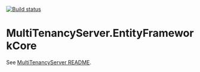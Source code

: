 [![Build status](https://ci.appveyor.com/api/projects/status/kt9otx1sk6dhmaji/branch/master?svg=true)](https://ci.appveyor.com/project/krispenner/multitenancyserver-entityframeworkcore/branch/master)
# MultiTenancyServer.EntityFrameworkCore

See [MultiTenancyServer README](https://github.com/T-Systems-MMS/MultiTenancyServer).
